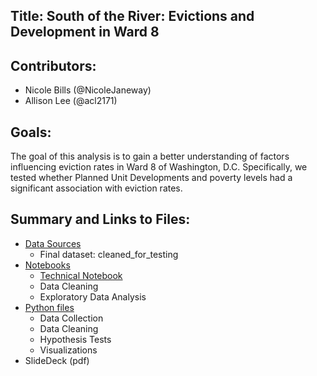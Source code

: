 
Title: South of the River: Evictions and Development in Ward 8
 - 

Contributors:
 - 
 - Nicole Bills (@NicoleJaneway)
 - Allison Lee (@acl2171)

Goals:
 - 
 The goal of this analysis is to gain a better understanding of factors influencing eviction rates in Ward 8 of Washington, D.C. Specifically, we tested whether Planned Unit Developments and poverty levels had a significant association with eviction rates. 

Summary and Links to Files:
 - 
 - <a href='https://github.com/acl2171/eviction-tests/tree/master/data'>Data Sources</a>
    - Final dataset: cleaned_for_testing
 - <a href = 'https://github.com/acl2171/eviction-tests/tree/master/notebooks'>Notebooks</a>
    - <a href = 'https://github.com/acl2171/eviction-tests/blob/master/notebooks/technical_notebook.ipynb'>Technical Notebook</a>
    - Data Cleaning
    - Exploratory Data Analysis
 - <a href='https://github.com/acl2171/eviction-tests/tree/master/python_files'>Python files</a>
    - Data Collection
    - Data Cleaning
    - Hypothesis Tests
    - Visualizations
 - SlideDeck (pdf)
 

